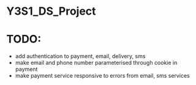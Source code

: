 # Y3S1_DS_Project



# TODO: 
 - add authentication to payment, email, delivery, sms
 - make email and phone number parameterised through cookie in payment
 - make payment service responsive to errors from email, sms services
